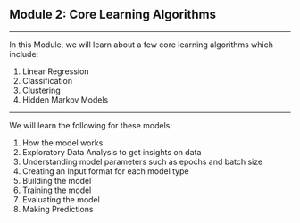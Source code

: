 ## Module 2: Core Learning Algorithms

--------------------------------------------------------------------------------
In this Module, we will learn about a few core learning algorithms which include: 
1. Linear Regression
2. Classification
3. Clustering
4. Hidden Markov Models
   
-------------------------------------------------------------------------------

We will learn the following for these models:
1. How the model works
2. Exploratory Data Analysis to get insights on data
3. Understanding model parameters such as epochs and batch size
4. Creating an Input format for each model type
5. Building the model
6. Training the model
7. Evaluating the model
8. Making Predictions

